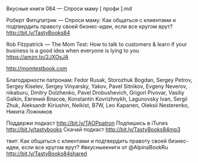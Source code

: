 Вкусные книги 084 — Спроси маму [ профи ].md

Роберт Фитцпатрик — Спроси маму: Как общаться с клиентами и подтвердить правоту своей бизнес-идеи, если все кругом врут? 
http://bit.ly/TastyBooks84

Rob Fitzpatrick — The Mom Test: How to talk to customers & learn if your business is a good idea when everyone is lying to you
https://amzn.to/2JXOsJA   

http://momtestbook.com
    
Благодарности патронам:
Fedor Rusak, Storozhuk Bogdan, Sergey Petrov, Sergey Kiselev, Sergey Vinyarsky, Yakov, Pavel Sitnikov, Evgeny Neverov, nikaburu, Dmitry Dolzhenko, Pavel Drobushevich, Grigori Pivovar, Vasiliy Galkin, Евгений Власов, Konstantin Kovrizhnykh, Lagunovsky Ivan, Sergii Zhuk, Aleksandr Kiriushin, Neikist, B7W, Leo Kapanen, Oleksii Nesterenko, Никита Ложников    

Поддержи подкаст http://bit.ly/TAOPpatron
Подпишись в iTunes http://bit.ly/tastybooks
Скачай подкаст http://bit.ly/TastyBooks84mp3
    
твит:
Как общаться с клиентами и подтвердить правоту своей бизнес-идеи, если все кругом врут? #вкусныекниги от  @AlpinaBookRu http://bit.ly/TastyBooks84shared